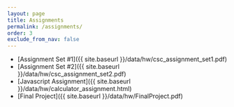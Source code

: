 ```yaml
---  
layout: page
title: Assignments 
permalink: /assignments/
order: 3
exclude_from_nav: false
---
```

  
* [Assignment Set #1]({{ site.baseurl }}/data/hw/csc_assignment_set1.pdf)
* [Assignment Set #2]({{ site.baseurl }}/data/hw/csc_assignment_set2.pdf)
* [Javascript Assignment]({{ site.baseurl }}/data/hw/calculator_assignment.html)
* [Final Project]({{ site.baseurl }}/data/hw/FinalProject.pdf)
